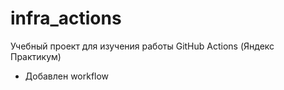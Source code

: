 # infra_actions
Учебный проект для изучения работы GitHub Actions (Яндекс Практикум)
 - Добавлен workflow
